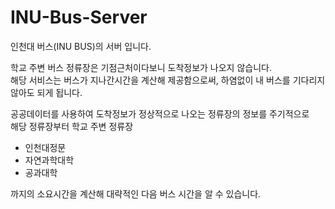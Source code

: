 # INU-Bus-Server  

인천대 버스(INU BUS)의 서버 입니다.

학교 주변 버스 정류장은 기점근처이다보니 도착정보가 나오지 않습니다.  
해당 서비스는 버스가 지나간시간을 계산해 제공함으로써, 하염없이 내 버스를 기다리지 않아도 되게 됩니다.  

공공데이터를 사용하여 도착정보가 정상적으로 나오는 정류장의 정보를 주기적으로   
해당 정류장부터 학교 주변 정류장  
* 인천대정문
* 자연과학대학
* 공과대학   

까지의 소요시간을 계산해 대략적인 다음 버스 시간을 알 수 있습니다.
